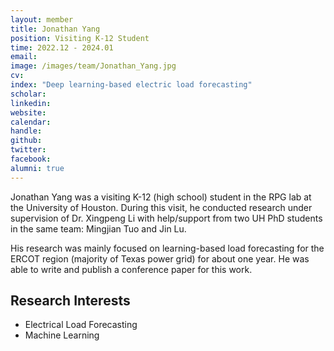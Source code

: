 ```yaml
---
layout: member
title: Jonathan Yang
position: Visiting K-12 Student
time: 2022.12 - 2024.01
email: 
image: /images/team/Jonathan_Yang.jpg
cv: 
index: "Deep learning-based electric load forecasting"
scholar: 
linkedin: 
website: 
calendar: 
handle: 
github: 
twitter: 
facebook: 
alumni: true
---
```



Jonathan Yang was a visiting K-12 (high school) student in the RPG lab at the University of Houston. During this visit, he conducted research under supervision of Dr. Xingpeng Li with help/support from two UH PhD students in the same team: Mingjian Tuo and Jin Lu. 

His research was mainly focused on learning-based load forecasting for the ERCOT region (majority of Texas power grid) for about one year. He was able to write and publish a conference paper for this work.


## Research Interests
* Electrical Load Forecasting
* Machine Learning
